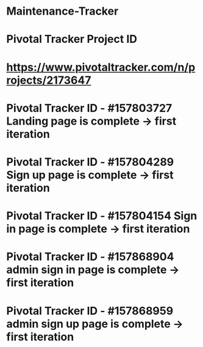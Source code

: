 # Maintenance-Tracker
# Pivotal Tracker Project ID
# https://www.pivotaltracker.com/n/projects/2173647
# Pivotal Tracker ID - #157803727 Landing page is complete -> first iteration
# Pivotal Tracker ID - #157804289 Sign up page is complete -> first iteration
# Pivotal Tracker ID - #157804154 Sign in page is complete -> first iteration
# Pivotal Tracker ID - #157868904 admin sign in page is complete -> first iteration
# Pivotal Tracker ID - #157868959 admin sign up page is complete -> first iteration